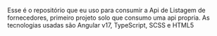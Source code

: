 Esse é o repositório que eu uso para consumir a Api de Listagem de fornecedores, primeiro projeto solo que consumo uma api propria.
As tecnologias usadas são Angular v17, TypeScript, SCSS e HTML5
